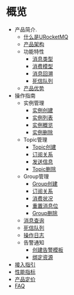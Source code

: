 
# 概览

* 产品简介.
    * [什么是URocketMQ](/URocketMQ/introduction/concept)
    * [产品架构](/URocketMQ/introduction/architecture)
    * 功能特性
        * [消息类型](/URocketMQ/introduction/features/message_type)
        * [消费模型](/URocketMQ/introduction/features/consume_model)
        * [消息回溯](/URocketMQ/introduction/features/message_backtracking)
        * [死信队列](/URocketMQ/introduction/features/dlq)
    * [产品优势](/URocketMQ/introduction/advantages)
* 操作指南
    * 实例管理
        * [实例创建](/URocketMQ/guide/instance/create)
        * [实例列表](/URocketMQ/guide/instance/list)
        * [实例概览](/URocketMQ/guide/instance/detail)
        * [实例删除](/URocketMQ/guide/instance/delete)
    * Topic管理
        * [Topic创建](/URocketMQ/guide/topic/create)
        * [订阅关系](/URocketMQ/guide/topic/subscrition)
        * [发送信息](/URocketMQ/guide/topic/send_message)
        * [Topic删除](/URocketMQ/guide/topic/delete)
    * Group管理
        * [Group创建](/URocketMQ/guide/group/create)
        * [订阅关系](/URocketMQ/guide/group/subscrition)
        * [消费状况](/URocketMQ/guide/group/consume_detail)
        * [重置消息位](/URocketMQ/guide/group/reset_offset)
        * [Group删除](/URocketMQ/guide/group/delete)
    * [消息查询](/URocketMQ/guide/message)
    * [死信队列](/URocketMQ/guide/dlq)
    * [操作日志](/URocketMQ/guide/log)
    * 告警通知
        * [创建告警模板](/URocketMQ/guide/alarm/create_template)
        * [绑定资源](/URocketMQ/guide/alarm/bind_resource)
* [接入指引](/URocketMQ/practice/index)
* [性能指标](/URocketMQ/capacity/index)
* [产品定价](/URocketMQ/price/index)
* [FAQ](/URocketMQ/faq/index)

